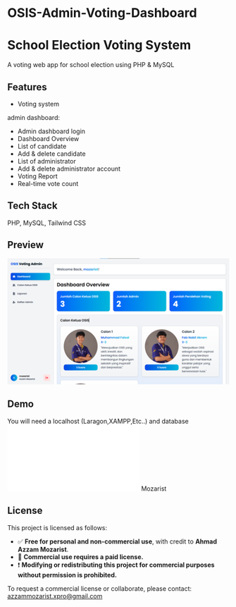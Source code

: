 ﻿# OSIS-Admin-Voting-Dashboard
# School Election Voting System

A voting web app for school election using PHP & MySQL

## Features
- Voting system

admin dashboard:
- Admin dashboard login
- Dashboard Overview
- List of candidate
- Add & delete candidate
- List of administrator
- Add & delete administrator account
- Voting Report
- Real-time vote count

## Tech Stack
PHP, MySQL, Tailwind CSS

## Preview
![Preview](Preview-dashboard.png)

## Demo
You will need a localhost (Laragon,XAMPP,Etc..) and database ![Database](osis_voting.sql)
Mozarist

## License

This project is licensed as follows:

- ✅ **Free for personal and non-commercial use**, with credit to **Ahmad Azzam Mozarist**.
- 💼 **Commercial use requires a paid license.**
- ❗ **Modifying or redistributing this project for commercial purposes without permission is prohibited.**

To request a commercial license or collaborate, please contact: azzammozarist.xpro@gmail.com
